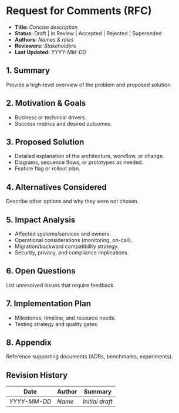 # Request for Comments (RFC)

- **Title:** _Concise description_
- **Status:** Draft | In Review | Accepted | Rejected | Superseded
- **Authors:** _Names & roles_
- **Reviewers:** _Stakeholders_
- **Last Updated:** _YYYY-MM-DD_

## 1. Summary
Provide a high-level overview of the problem and proposed solution.

## 2. Motivation & Goals
- Business or technical drivers.
- Success metrics and desired outcomes.

## 3. Proposed Solution
- Detailed explanation of the architecture, workflow, or change.
- Diagrams, sequence flows, or prototypes as needed.
- Feature flag or rollout plan.

## 4. Alternatives Considered
Describe other options and why they were not chosen.

## 5. Impact Analysis
- Affected systems/services and owners.
- Operational considerations (monitoring, on-call).
- Migration/backward compatibility strategy.
- Security, privacy, and compliance implications.

## 6. Open Questions
List unresolved issues that require feedback.

## 7. Implementation Plan
- Milestones, timeline, and resource needs.
- Testing strategy and quality gates.

## 8. Appendix
Reference supporting documents (ADRs, benchmarks, experiments).

## Revision History
| Date | Author | Summary |
| --- | --- | --- |
| _YYYY-MM-DD_ | _Name_ | _Initial draft_ |
